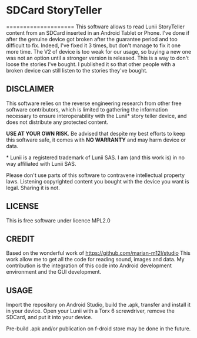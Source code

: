 # SDCard StoryTeller
====================
This software allows to read Lunii StoryTeller content from an SDCard inserted in an Android Tablet 
or Phone.
I've done if after the genuine device got broken after the guarantee period and too difficult to fix.
Indeed, I've fixed it 3 times, but don't manage to fix it one more time.
The V2 of device is too weak for our usage, so buying a new one was not an option until a stronger 
version is released.
This is a way to don't loose the stories I've bought.
I published it so that other people with a broken device can still listen to the stories they've bought.

DISCLAIMER
----------

This software relies on the reverse engineering research from other free software contributors, 
which is limited to gathering the information necessary to ensure interoperability with the Lunii\* 
story teller device, and does not distribute any protected content.

**USE AT YOUR OWN RISK**. Be advised that despite my best efforts to keep this software safe, it 
comes with **NO WARRANTY** and may harm device or data.

\* Lunii is a registered trademark of Lunii SAS. I am (and this work is) in no way affiliated with Lunii SAS.

Please don't use parts of this software to contravene intellectual property laws. Listening copyrighted
content you bought with the device you want is legal. Sharing it is not.

LICENSE
-------

This is free software under licence MPL2.0

CREDIT
------

Based on the wonderful work of https://github.com/marian-m12l/studio
This work allow me to get all the code for reading sound, images and data. My contribution is the 
integration of this code into Android development environment and the GUI development.

USAGE
-----

Import the repository on Android Studio, build the .apk, transfer and install it in your device.
Open your Lunii with a Torx 6 screwdriver, remove the SDCard, and put it into your device.

Pre-build .apk and/or publication on f-droid store may be done in the future.
